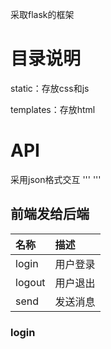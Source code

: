 采取flask的框架

# 目录说明
static：存放css和js

templates：存放html


# API

采用json格式交互
'''
'''
## 前端发给后端
|名称|描述|
|:---|:---|
|login|用户登录|
|logout|用户退出|
|send|发送消息|
### login